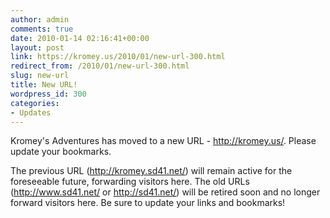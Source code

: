 ```yaml
---
author: admin
comments: true
date: 2010-01-14 02:16:41+00:00
layout: post
link: https://kromey.us/2010/01/new-url-300.html
redirect_from: /2010/01/new-url-300.html
slug: new-url
title: New URL!
wordpress_id: 300
categories:
- Updates
---
```


Kromey's Adventures has moved to a new URL - http://kromey.us/. Please update your bookmarks.

The previous URL (http://kromey.sd41.net/) will remain active for the foreseeable future, forwarding visitors here. The old URLs (http://www.sd41.net/ or http://sd41.net/) will be retired soon and no longer forward visitors here. Be sure to update your links and bookmarks!
